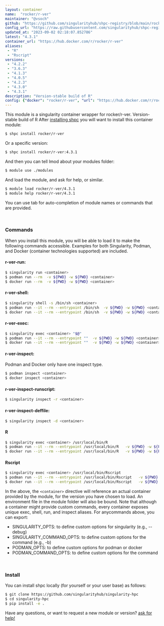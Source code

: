 ```yaml
---
layout: container
name:  "rocker/r-ver"
maintainer: "@vsoch"
github: "https://github.com/singularityhub/shpc-registry/blob/main/rocker/r-ver/container.yaml"
config_url: "https://raw.githubusercontent.com/singularityhub/shpc-registry/main/rocker/r-ver/container.yaml"
updated_at: "2023-09-02 02:18:07.852786"
latest: "4.3.1"
container_url: "https://hub.docker.com/r/rocker/r-ver"
aliases:
 - "R"
 - "Rscript"
versions:
 - "4.2.2"
 - "3.6.3"
 - "4.1.3"
 - "4.0.5"
 - "4.2.3"
 - "4.3.0"
 - "4.3.1"
description: "Version-stable build of R"
config: {"docker": "rocker/r-ver", "url": "https://hub.docker.com/r/rocker/r-ver", "maintainer": "@marcodelapierre", "description": "Version-stable build of R", "latest": {"4.3.1": "sha256:122391156980056b9165ec0d51f8927d13e94a26c1e4254111e63a02bb361843"}, "tags": {"4.2.2": "sha256:39696cf75761315d12d969643a7cc6e4430273b4f4f1044b04dc52a20956244c", "3.6.3": "sha256:9414f76c5f91f24617b5275b8fe4f4ff1313b3b10698a525cac0063c01f2ca6d", "4.1.3": "sha256:be1a8da28b32a2f5f3f6a981fecb466bfaddafe4d51a4fb8d9d3fd255598855c", "4.0.5": "sha256:9b77da12f0a05795a1f69c66fed8900e88b1a1a40a12149ed7b578377bb4e108", "4.2.3": "sha256:7c89f3b30b3f998215a74bfd992af90346f34b4f3d233cdfb0c93634f3b9ecf4", "4.3.0": "sha256:9d56a5245a9b9526d1019cb15311993bbecd69537b270ca81626bbf2bbeea58f", "4.3.1": "sha256:122391156980056b9165ec0d51f8927d13e94a26c1e4254111e63a02bb361843"}, "filter": ["^[0-9]+[.][0-9]+[.][0-9]+$"], "aliases": {"R": "/usr/local/bin/R", "Rscript": "/usr/local/bin/Rscript"}}
---
```


This module is a singularity container wrapper for rocker/r-ver.
Version-stable build of R
After [installing shpc](#install) you will want to install this container module:


```bash
$ shpc install rocker/r-ver
```

Or a specific version:

```bash
$ shpc install rocker/r-ver:4.3.1
```

And then you can tell lmod about your modules folder:

```bash
$ module use ./modules
```

And load the module, and ask for help, or similar.

```bash
$ module load rocker/r-ver/4.3.1
$ module help rocker/r-ver/4.3.1
```

You can use tab for auto-completion of module names or commands that are provided.

<br>

### Commands

When you install this module, you will be able to load it to make the following commands accessible.
Examples for both Singularity, Podman, and Docker (container technologies supported) are included.

#### r-ver-run:

```bash
$ singularity run <container>
$ podman run --rm  -v ${PWD} -w ${PWD} <container>
$ docker run --rm  -v ${PWD} -w ${PWD} <container>
```

#### r-ver-shell:

```bash
$ singularity shell -s /bin/sh <container>
$ podman run --it --rm --entrypoint /bin/sh  -v ${PWD} -w ${PWD} <container>
$ docker run --it --rm --entrypoint /bin/sh  -v ${PWD} -w ${PWD} <container>
```

#### r-ver-exec:

```bash
$ singularity exec <container> "$@"
$ podman run --it --rm --entrypoint ""  -v ${PWD} -w ${PWD} <container> "$@"
$ docker run --it --rm --entrypoint ""  -v ${PWD} -w ${PWD} <container> "$@"
```

#### r-ver-inspect:

Podman and Docker only have one inspect type.

```bash
$ podman inspect <container>
$ docker inspect <container>
```

#### r-ver-inspect-runscript:

```bash
$ singularity inspect -r <container>
```

#### r-ver-inspect-deffile:

```bash
$ singularity inspect -d <container>
```


#### R

```bash
$ singularity exec <container> /usr/local/bin/R
$ podman run --it --rm --entrypoint /usr/local/bin/R   -v ${PWD} -w ${PWD} <container> -c " $@"
$ docker run --it --rm --entrypoint /usr/local/bin/R   -v ${PWD} -w ${PWD} <container> -c " $@"
```


#### Rscript

```bash
$ singularity exec <container> /usr/local/bin/Rscript
$ podman run --it --rm --entrypoint /usr/local/bin/Rscript   -v ${PWD} -w ${PWD} <container> -c " $@"
$ docker run --it --rm --entrypoint /usr/local/bin/Rscript   -v ${PWD} -w ${PWD} <container> -c " $@"
```



In the above, the `<container>` directive will reference an actual container provided
by the module, for the version you have chosen to load. An environment file in the
module folder will also be bound. Note that although a container
might provide custom commands, every container exposes unique exec, shell, run, and
inspect aliases. For anycommands above, you can export:

 - SINGULARITY_OPTS: to define custom options for singularity (e.g., --debug)
 - SINGULARITY_COMMAND_OPTS: to define custom options for the command (e.g., -b)
 - PODMAN_OPTS: to define custom options for podman or docker
 - PODMAN_COMMAND_OPTS: to define custom options for the command

<br>

### Install

You can install shpc locally (for yourself or your user base) as follows:

```bash
$ git clone https://github.com/singularityhub/singularity-hpc
$ cd singularity-hpc
$ pip install -e .
```

Have any questions, or want to request a new module or version? [ask for help!](https://github.com/singularityhub/singularity-hpc/issues)